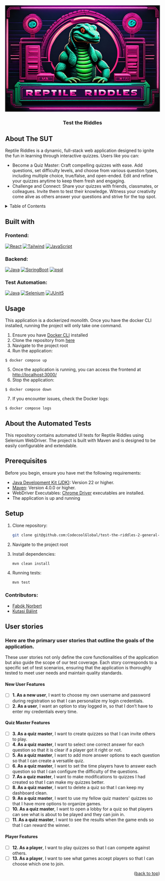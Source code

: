 <br />
<div align="center">
  <a href="https://github.com/CodecoolGlobal/el-proyecte-grande-sprint-1-java-Tomocza">
    <img src="https://raw.githubusercontent.com/CodecoolGlobal/el-proyecte-grande-sprint-1-java-Tomocza/development/frontend/src/assets/images/logo_big.png" alt="Reptile Riddles project logo">
  </a>
</div>
<h3 align="center">Test the Riddles</h3>
<p align="left"></p>

## About The SUT

Reptile Riddles is a dynamic, full-stack web application designed to ignite the fun in learning through interactive quizzes. Users like you can:

- Become a Quiz Master: Craft compelling quizzes with ease. Add questions, set difficulty levels, and choose from various question types, including multiple choice, true/false, and open-ended. Edit and refine your quizzes anytime to keep them fresh and engaging.
- Challenge and Connect: Share your quizzes with friends, classmates, or colleagues. Invite them to test their knowledge. Witness your creativity come alive as others answer your questions and strive for the top spot.

<!-- TABLE OF CONTENTS -->
<details>
  <summary>Table of Contents</summary>
  <ol>
    <li>
      <a href="#about-the-project">About The Project</a>
      <ul>
        <li><a href="#built-with">Built With</a></li>
      </ul>
    </li>
    <li>
      <a href="#getting-started">Getting Started</a>
      <ul>
        <li><a href="#installation">Installation</a></li>
      </ul>
    </li>
  </ol>
</details>



<!-- ABOUT THE PROJECT -->


## Built with

### Frontend:

[![React]](https://react.dev/)
[![Tailwind]](https://tailwindcss.com/)
[![JavaScript]](https://www.javascript.com/)

### Backend: <br/>
[![Java]](https://www.java.com/en/)
[![SpringBoot]](https://spring.io/projects/spring-boot)
[![psql]](https://www.postgresql.org/)

###  Test Automation:
[![Java]](https://www.java.com/en/)
[![Selenium]](https://www.selenium.dev/)
[![JUnit5]](https://junit.org/junit5/)

## Usage

This application is a dockerized monolith.
Once you have the docker CLI installed, running the project will only take one command.

1. Ensure you have [Docker CLI][Docker-link] installed
2. Clone the repository from [here][reptile-riddles-url]
3. Navigate to the project root
4. Run the application:
```shell
$ docker compose up
```
5. Once the application is running, you can access the frontend at [http://localhost:3000/](http://localhost:3000/)
6. Stop the application:
```shell
$ docker compose down
```
7. If you encounter issues, check the Docker logs:
```shell
$ docker compose logs
```

## About the Automated Tests

This repository contains automated UI tests for Reptile Riddles using Selenium WebDriver. The project is built with Maven and is designed to be easily configurable and extendable.

## Prerequisites

Before you begin, ensure you have met the following requirements:

- [Java Development Kit (JDK)][oracle-url]: Version 22 or higher.
- [Maven][Maven-url]: Version 4.0.0 or higher.
- WebDriver Executables: [Chrome Driver][chrome-driver-url] executables are installed.
- The application is up and running

## Setup

1. Clone repository:
    ```bash 
    git clone git@github.com:CodecoolGlobal/test-the-riddles-2-general-qutasi.git
    ```
2. Navigate to the project root
3. Install dependencies:
    ```bash
    mvn clean install
    ```

4. Running tests:
   ```bash
   mvn test
   ```


### Contributors:
- [Fabók Norbert](https://github.com/faboknorbert)
- [Kutasi Bálint](https://github.com/qutasi)


## User stories

### Here are the primary user stories that outline the goals of the application.
These user stories not only define the core functionalities of the application but also guide the scope of our test coverage. Each story corresponds to a specific set of test scenarios, ensuring that the application is thoroughly tested to meet user needs and maintain quality standards.
#### New User Features
- [ ] **1. As a new user**, I want to choose my own username and password during registration so that I can personalize my login credentials.
- [ ] **2. As a user**, I want an option to stay logged in, so that I don’t have to enter my credentials every time.

#### Quiz Master Features
- [ ] **3. As a quiz master**, I want to create quizzes so that I can invite others to play.
- [ ] **4. As a quiz master**, I want to select one correct answer for each question so that it is clear if a player got it right or not.
- [ ] **5. As a quiz master**, I want to add more answer options to each question so that I can create a versatile quiz.
- [ ] **6. As a quiz master**, I want to set the time players have to answer each question so that I can configure the difficulty of the questions.
- [ ] **7. As a quiz master**, I want to make modifications to quizzes I had created so that I can make my quizzes better.
- [ ] **8. As a quiz master**, I want to delete a quiz so that I can keep my dashboard clean.
- [ ] **9. As a quiz master**, I want to use my fellow quiz masters' quizzes so that I have more options to organize games.
- [ ] **10. As a quiz master**, I want to open a lobby for a quiz so that players can see what is about to be played and they can join in.
- [ ] **11. As a quiz master**, I want to see the results when the game ends so that I can reward the winner.

#### Player Features
- [ ] **12. As a player**, I want to play quizzes so that I can compete against others.
- [ ] **13. As a player**, I want to see what games accept players so that I can choose which one to join.

<p align="right">(<a href="#about-the-project">back to top</a>)</p>



<!-- MARKDOWN LINKS & IMAGES -->
<!-- https://www.markdownguide.org/basic-syntax/#reference-style-links -->

[Tailwind]: https://img.shields.io/badge/Tailwind-000000?style=for-the-badge&logo=TailwindCSS

[JavaScript]: https://img.shields.io/badge/JavaScript-000000?style=for-the-badge&logo=JavaScript

[React]: https://img.shields.io/badge/React-000000?style=for-the-badge&logo=React

[Java]: https://img.shields.io/badge/Java-000000?style=for-the-badge&logo=openjdk

[SpringBoot]: https://img.shields.io/badge/SpringBoot-000000?style=for-the-badge&logo=SpringBoot

[psql]: https://img.shields.io/badge/postgresql-000000?style=for-the-badge&logo=postgresql

[JUnit5]: https://img.shields.io/badge/JUnit5-000000?style=for-the-badge&logo=junit5

[Selenium]: https://img.shields.io/badge/Selenium-000000?style=for-the-badge&logo=selenium

[oracle-url]: https://www.oracle.com/java/technologies/downloads/?er=221886

[Docker-link]: https://docs.docker.com/get-docker/

[reptile-riddles-url]: https://github.com/CodecoolGlobal/el-proyecte-grande-sprint-1-java-Tomocza

[Maven-url]: https://maven.apache.org/

[chrome-driver-url]: https://developer.chrome.com/docs/chromedriver/downloads

